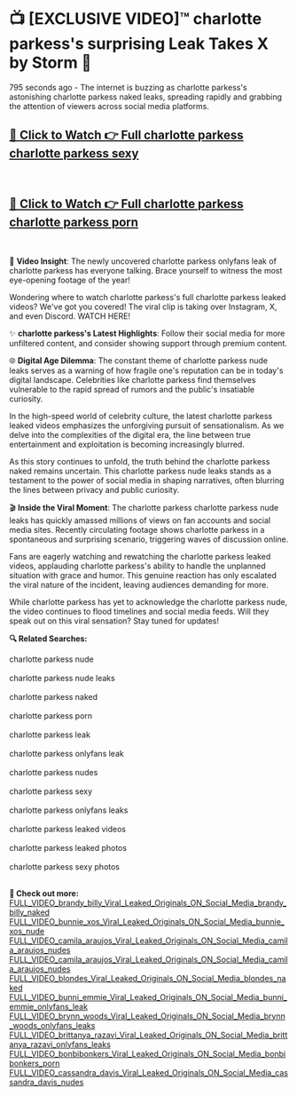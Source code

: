 # 📺 [EXCLUSIVE VIDEO]™ charlotte parkess's surprising Leak Takes X by Storm 🚀

795 seconds ago - The internet is buzzing as charlotte parkess's astonishing charlotte parkess naked leaks, spreading rapidly and grabbing the attention of viewers across social media platforms.

<h2><a href="https://github-6l9.pages.dev/link1">🔗 Click to Watch 👉 Full charlotte parkess charlotte parkess sexy</a></h2><br>
<h2><a href="https://github-6l9.pages.dev/link2">🔗 Click to Watch 👉 Full charlotte parkess charlotte parkess porn</a></h2><br>

🎥 **Video Insight**: The newly uncovered charlotte parkess onlyfans leak of charlotte parkess has everyone talking. Brace yourself to witness the most eye-opening footage of the year!

Wondering where to watch charlotte parkess's full charlotte parkess leaked videos? We've got you covered! The viral clip is taking over Instagram, X, and even Discord. WATCH HERE!

✨ **charlotte parkess's Latest Highlights**: Follow their social media for more unfiltered content, and consider showing support through premium content.

🌐 **Digital Age Dilemma**: The constant theme of charlotte parkess nude leaks serves as a warning of how fragile one's reputation can be in today's digital landscape. Celebrities like charlotte parkess find themselves vulnerable to the rapid spread of rumors and the public's insatiable curiosity.

In the high-speed world of celebrity culture, the latest charlotte parkess leaked videos emphasizes the unforgiving pursuit of sensationalism. As we delve into the complexities of the digital era, the line between true entertainment and exploitation is becoming increasingly blurred.

As this story continues to unfold, the truth behind the charlotte parkess naked remains uncertain. This charlotte parkess nude leaks stands as a testament to the power of social media in shaping narratives, often blurring the lines between privacy and public curiosity.

🎬 **Inside the Viral Moment**: The charlotte parkess charlotte parkess nude leaks has quickly amassed millions of views on fan accounts and social media sites. Recently circulating footage shows charlotte parkess in a spontaneous and surprising scenario, triggering waves of discussion online.

Fans are eagerly watching and rewatching the charlotte parkess leaked videos, applauding charlotte parkess's ability to handle the unplanned situation with grace and humor. This genuine reaction has only escalated the viral nature of the incident, leaving audiences demanding for more.

While charlotte parkess has yet to acknowledge the charlotte parkess nude, the video continues to flood timelines and social media feeds. Will they speak out on this viral sensation? Stay tuned for updates!

<strong>🔍 Related Searches:</strong>

charlotte parkess nude
<br><br>
charlotte parkess nude leaks
<br><br>
charlotte parkess naked
<br><br>
charlotte parkess porn
<br><br>
charlotte parkess leak
<br><br>
charlotte parkess onlyfans leak
<br><br>
charlotte parkess nudes
<br><br>
charlotte parkess sexy
<br><br>
charlotte parkess onlyfans leaks
<br><br>
charlotte parkess leaked videos
<br><br>
charlotte parkess leaked photos
<br><br>
charlotte parkess sexy photos
<br><br>



<strong>🔗 Check out more:</strong><br>
<a href="./FULL_VIDEO_brandy_billy_Viral_Leaked_Originals_ON_Social_Media_brandy_billy_naked.md">FULL_VIDEO_brandy_billy_Viral_Leaked_Originals_ON_Social_Media_brandy_billy_naked</a><br>
<a href="./FULL_VIDEO_bunnie_xos_Viral_Leaked_Originals_ON_Social_Media_bunnie_xos_nude.md">FULL_VIDEO_bunnie_xos_Viral_Leaked_Originals_ON_Social_Media_bunnie_xos_nude</a><br>
<a href="./FULL_VIDEO_camila_araujos_Viral_Leaked_Originals_ON_Social_Media_camila_araujos_nudes.md">FULL_VIDEO_camila_araujos_Viral_Leaked_Originals_ON_Social_Media_camila_araujos_nudes</a><br>
<a href="./FULL_VIDEO_camila_araujos_Viral_Leaked_Originals_ON_Social_Media_camila_araujos_nudes.md">FULL_VIDEO_camila_araujos_Viral_Leaked_Originals_ON_Social_Media_camila_araujos_nudes</a><br>
<a href="./FULL_VIDEO_blondes_Viral_Leaked_Originals_ON_Social_Media_blondes_naked.md">FULL_VIDEO_blondes_Viral_Leaked_Originals_ON_Social_Media_blondes_naked</a><br>
<a href="./FULL_VIDEO_bunni_emmie_Viral_Leaked_Originals_ON_Social_Media_bunni_emmie_onlyfans_leak.md">FULL_VIDEO_bunni_emmie_Viral_Leaked_Originals_ON_Social_Media_bunni_emmie_onlyfans_leak</a><br>
<a href="./FULL_VIDEO_brynn_woods_Viral_Leaked_Originals_ON_Social_Media_brynn_woods_onlyfans_leaks.md">FULL_VIDEO_brynn_woods_Viral_Leaked_Originals_ON_Social_Media_brynn_woods_onlyfans_leaks</a><br>
<a href="./FULL_VIDEO_brittanya_razavi_Viral_Leaked_Originals_ON_Social_Media_brittanya_razavi_onlyfans_leaks.md">FULL_VIDEO_brittanya_razavi_Viral_Leaked_Originals_ON_Social_Media_brittanya_razavi_onlyfans_leaks</a><br>
<a href="./FULL_VIDEO_bonbibonkers_Viral_Leaked_Originals_ON_Social_Media_bonbibonkers_porn.md">FULL_VIDEO_bonbibonkers_Viral_Leaked_Originals_ON_Social_Media_bonbibonkers_porn</a><br>
<a href="./FULL_VIDEO_cassandra_davis_Viral_Leaked_Originals_ON_Social_Media_cassandra_davis_nudes.md">FULL_VIDEO_cassandra_davis_Viral_Leaked_Originals_ON_Social_Media_cassandra_davis_nudes</a><br>
